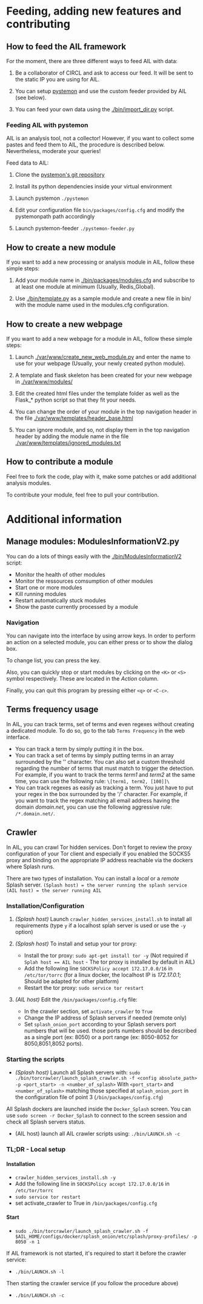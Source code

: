 Feeding, adding new features and contributing
=============================================

How to feed the AIL framework
-----------------------------

For the moment, there are three different ways to feed AIL with data:

1. Be a collaborator of CIRCL and ask to access our feed. It will be sent to the static IP you are using for AIL.

2. You can setup [pystemon](https://github.com/CIRCL/pystemon) and use the custom feeder provided by AIL (see below).

3. You can feed your own data using the [./bin/import_dir.py](./bin/import_dir.py) script.

### Feeding AIL with pystemon

AIL is an analysis tool, not a collector!
However, if you want to collect some pastes and feed them to AIL, the procedure is described below. Nevertheless, moderate your queries!

Feed data to AIL:

1. Clone the [pystemon's git repository](https://github.com/CIRCL/pystemon)

2. Install its python dependencies inside your virtual environment

3. Launch pystemon ``` ./pystemon ```

4. Edit your configuration file ```bin/packages/config.cfg``` and modify the pystemonpath path accordingly

5. Launch pystemon-feeder ``` ./pystemon-feeder.py ```


How to create a new module
--------------------------

If you want to add a new processing or analysis module in AIL, follow these simple steps:

1. Add your module name in [./bin/packages/modules.cfg](./bin/packages/modules.cfg) and subscribe to at least one module at minimum (Usually, Redis_Global).

2. Use [./bin/template.py](./bin/template.py) as a sample module and create a new file in bin/ with the module name used in the modules.cfg configuration.


How to create a new webpage
---------------------------

If you want to add a new webpage for a module in AIL, follow these simple steps:

1. Launch [./var/www/create_new_web_module.py](./var/www/create_new_web_module.py) and enter the name to use for your webpage (Usually, your newly created python module).

2. A template and flask skeleton has been created for your new webpage in [./var/www/modules/](./var/www/modules/)

3. Edit the created html files under the template folder as well as the Flask_* python script so that they fit your needs.

4. You can change the order of your module in the top navigation header in the file [./var/www/templates/header_base.html](./var/www/templates/header_base.html)

5. You can ignore module, and so, not display them in the top navigation header by adding the module name in the file [./var/www/templates/ignored_modules.txt](./var/www/templates/ignored_modules.txt)

How to contribute a module
--------------------------

Feel free to fork the code, play with it, make some patches or add additional analysis modules.

To contribute your module, feel free to pull your contribution.


Additional information
======================

Manage modules: ModulesInformationV2.py
---------------------------------------

You can do a lots of things easily with the [./bin/ModulesInformationV2](./bin/ModulesInformationV2) script:

- Monitor the health of other modules
- Monitor the ressources comsumption of other modules
- Start one or more modules
- Kill running modules
- Restart automatically stuck modules
- Show the paste currently processed by a module

### Navigation

You can navigate into the interface by using arrow keys. In order to perform an action on a selected module, you can either press <ENTER> or <SPACE> to show the dialog box.

To change list, you can press the <TAB> key.

Also, you can quickly stop or start modules by clicking on the ``<K>`` or ``<S>`` symbol respectively. These are located in the _Action_ column.

Finally, you can quit this program by pressing either ``<q>`` or ``<C-c>``.


Terms frequency usage
---------------------

In AIL, you can track terms, set of terms and even regexes without creating a dedicated module. To do so, go to the tab `Terms Frequency` in the web interface.
- You can track a term by simply putting it in the box.
- You can track a set of terms by simply putting terms in an array surrounded by the '\' character. You can also set a custom threshold regarding the number of terms that must match to trigger the detection. For example, if you want to track the terms _term1_ and _term2_ at the same time, you can use the following rule: `\[term1, term2, [100]]\`
- You can track regexes as easily as tracking a term. You just have to put your regex in the box surrounded by the '/' character. For example, if you want to track the regex matching all email address having the domain _domain.net_, you can use the following aggressive rule: `/*.domain.net/`.


Crawler
---------------------

In AIL, you can crawl Tor hidden services. Don't forget to review the proxy configuration of your Tor client and especially if you enabled the SOCKS5 proxy and binding on the appropriate IP address reachable via the dockers where Splash runs.

There are two types of installation. You can install a *local* or a *remote* Splash server.
``(Splash host) = the server running the splash service``
``(AIL host) = the server running AIL``

### Installation/Configuration

1. *(Splash host)* Launch ``crawler_hidden_services_install.sh`` to install all requirements (type ``y`` if a localhost splah server is used or use the ``-y`` option)

2. *(Splash host)* To install and setup your tor proxy:
    - Install the tor proxy: ``sudo apt-get install tor -y``
        (Not required if ``Splah host == AIL host`` - The tor proxy is installed by default in AIL)
    - Add the following line ``SOCKSPolicy accept 172.17.0.0/16`` in ``/etc/tor/torrc``
      (for a linux docker, the localhost IP is *172.17.0.1*; Should be adapted for other platform)
    - Restart the tor proxy: ``sudo service tor restart``

3. *(AIL host)* Edit the ``/bin/packages/config.cfg`` file:
    - In the crawler section, set ``activate_crawler`` to ``True``
    - Change the IP address of Splash servers if needed (remote only)
    - Set ``splash_onion_port`` according to your Splash servers port numbers that will be used.
        those ports numbers should be described as a single port (ex: 8050) or a port range (ex: 8050-8052 for 8050,8051,8052 ports).


### Starting the scripts

- *(Splash host)* Launch all Splash servers with:
```sudo ./bin/torcrawler/launch_splash_crawler.sh -f <config absolute_path> -p <port_start> -n <number_of_splash>```
With ``<port_start>`` and ``<number_of_splash>`` matching those specified at ``splash_onion_port`` in the configuration file of point 3 (``/bin/packages/config.cfg``)

All Splash dockers are launched inside the ``Docker_Splash`` screen. You can use ``sudo screen -r Docker_Splash`` to connect to the screen session and check all Splash servers status.

- (AIL host) launch all AIL crawler scripts using:
```./bin/LAUNCH.sh -c```


### TL;DR - Local setup

#### Installation
- ```crawler_hidden_services_install.sh -y```
- Add the following line in ``SOCKSPolicy accept 172.17.0.0/16`` in ``/etc/tor/torrc``
- ```sudo service tor restart```
- set activate_crawler to True in ``/bin/packages/config.cfg``
#### Start
- ```sudo ./bin/torcrawler/launch_splash_crawler.sh -f $AIL_HOME/configs/docker/splash_onion/etc/splash/proxy-profiles/ -p 8050 -n 1```

If AIL framework is not started, it's required to start it before the crawler service:

- ```./bin/LAUNCH.sh -l```

Then starting the crawler service (if you follow the procedure above)

- ```./bin/LAUNCH.sh -c```
